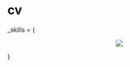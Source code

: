 # cv

_skills =  {
<p align='center'>
  <a href='https://skillicons.dev'>
    <img src='https://skillicons.dev/icons?i=py,js,cpp,cs,ts,react,nextjs,dart,flutter,tensorflow,opencv,sass,tailwind,sql,supabase,firebase,git,aws,azure,docker,' />
  </a>
</p>
}
